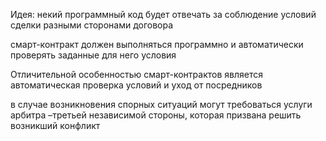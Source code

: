 Идея: некий программный код будет отвечать за соблюдение условий сделки разными сторонами договора

смарт-контракт должен выполняться программно и автоматически проверять заданные для него условия

Отличительной особенностью смарт-контрактов является автоматическая проверка условий и уход от посредников

в случае возникновения спорных ситуаций могут требоваться услуги арбитра –третьей независимой стороны, которая призвана решить возникший конфликт


